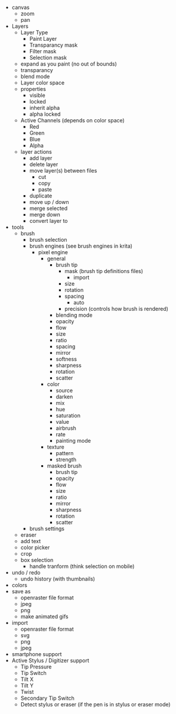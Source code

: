 * canvas
  * zoom
  * pan
* Layers
  * Layer Type
    * Paint Layer
    * Transparancy mask
    * Filter mask
    * Selection mask
  * expand as you paint (no out of bounds)
  * transparancy
  * blend mode
  * Layer color space
  * properties
    * visible
    * locked
    * inherit alpha
    * alpha locked
  * Active Channels (depends on color space)
    * Red
    * Green
    * Blue
    * Alpha
  * layer actions
    * add layer
    * delete layer
    * move layer(s) between files
      * cut
      * copy
      * paste
    * duplicate
    * move up / down
    * merge selected
    * merge down
    * convert layer to
* tools
  * brush
    * brush selection
    * brush engines (see brush engines in krita)
      * pixel engine
        * general
          * brush tip
            * mask (brush tip definitions files)
              * import
            * size
            * rotation
            * spacing
              * auto
            * precision (controls how brush is rendered)
          * blending mode
          * opacity
          * flow
          * size
          * ratio
          * spacing
          * mirror
          * softness
          * sharpness
          * rotation
          * scatter
        * color
          * source
          * darken
          * mix
          * hue
          * saturation
          * value
          * airbrush
          * rate
          * painting mode
        * texture
          * pattern
          * strength
        * masked brush
          * brush tip
          * opacity
          * flow
          * size
          * ratio
          * mirror
          * sharpness
          * rotation
          * scatter
    * brush settings
  * eraser
  * add text
  * color picker
  * crop
  * box selection
    * handle tranform (think selection on mobile)
* undo / redo
  * undo history (with thumbnails)
* colors
* save as 
  * openraster file format
  * jpeg
  * png
  * make animated gifs
* import
  * openraster file format
  * svg
  * png
  * jpeg
* smartphone support
* Active Stylus / Digitizer support
  * Tip Pressure
  * Tip Switch 
  * Tilt X
  * Tilt Y
  * Twist
  * Secondary Tip Switch
  * Detect stylus or eraser (if the pen is in stylus or eraser mode)